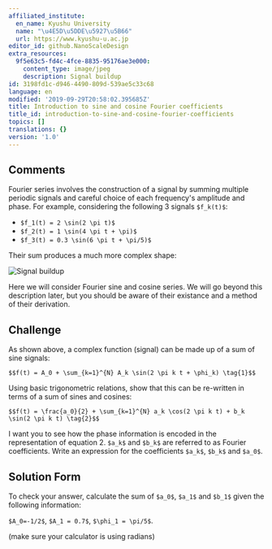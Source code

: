 ```yaml
---
affiliated_institute:
  en_name: Kyushu University
  name: "\u4E5D\u5DDE\u5927\u5B66"
  url: https://www.kyushu-u.ac.jp
editor_id: github.NanoScaleDesign
extra_resources:
  9f5e63c5-fd4c-4fce-8835-95176ae3e000:
    content_type: image/jpeg
    description: Signal buildup
id: 3198fd1c-d946-4490-809d-539ae5c33c68
language: en
modified: '2019-09-29T20:58:02.395685Z'
title: Introduction to sine and cosine Fourier coefficients
title_id: introduction-to-sine-and-cosine-fourier-coefficients
topics: []
translations: {}
version: '1.0'
---
```


## Comments
Fourier series involves the construction of a signal by summing multiple periodic signals and careful choice of each frequency's amplitude and phase. For example, considering the following 3 signals `$f_k(t)$`:

- `$f_1(t) = 2 \sin(2 \pi t)$`
- `$f_2(t) = 1 \sin(4 \pi t + \pi)$`
- `$f_3(t) = 0.3 \sin(6 \pi t + \pi/5)$`

Their sum produces a much more complex shape:

![Signal buildup](/api/v0/teachers/github.NanoScaleDesign/resources/public/9f5e63c5-fd4c-4fce-8835-95176ae3e000.jpeg/9f5e63c5-fd4c-4fce-8835-95176ae3e000.jpeg)

Here we will consider Fourier sine and cosine series. We will go beyond this description later, but you should be aware of their existance and a method of their derivation.


## Challenge
As shown above, a complex function (signal) can be made up of a sum of sine signals:

`$$f(t) = A_0 + \sum_{k=1}^{N} A_k \sin(2 \pi k t + \phi_k) \tag{1}$$`

Using basic trigonometric relations, show that this can be re-written in terms of a sum of sines and cosines:

`$$f(t) = \frac{a_0}{2} + \sum_{k=1}^{N} a_k \cos(2 \pi k t) + b_k \sin(2 \pi k t) \tag{2}$$` 

I want you to see how the phase information is encoded in the representation of equation 2. `$a_k$` and `$b_k$` are referred to as Fourier coefficients. Write an expression for the coefficients `$a_k$`, `$b_k$` and `$a_0$`.


## Solution Form
To check your answer, calculate the sum of `$a_0$`, `$a_1$` and `$b_1$` given the following information:

`$A_0=-1/2$`, `$A_1 = 0.7$`, `$\phi_1 = \pi/5$`.

(make sure your calculator is using radians)





